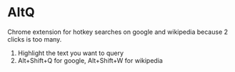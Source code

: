 # AltQ
Chrome extension for hotkey searches on google and wikipedia because 2 clicks is too many.

1. Highlight the text you want to query
2. Alt+Shift+Q for google, Alt+Shift+W for wikipedia
